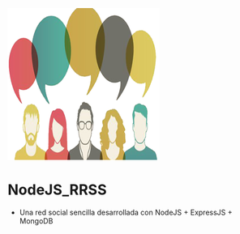 ![Image of Yaktocat](https://github.com/cluco91/NodeJS_RRSS/blob/master/RRSS.png)

# NodeJS_RRSS

- Una red social sencilla desarrollada con NodeJS + ExpressJS + MongoDB
